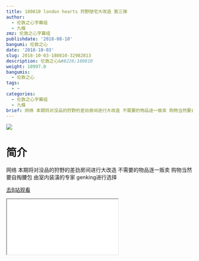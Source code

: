 ```yaml
---
title: 180810 london hearts 狩野陋宅大改造 第三弹
author:
  - 伦敦之心字幕组
  - 九條
zmz: 伦敦之心字幕组
publishdate: '2018-08-10'
bangumi: 伦敦之心
date: '2018-10-03'
slug: 2018-10-03-180810-32982813
description: 伦敦之心&#8226;180810
weight: 18997.0
bangumis:
  - 伦敦之心
tags:
  - ~
categories:
  - 伦敦之心字幕组
  - 九條
brief: 网络 本期将对没品的狩野的差劲房间进行大改造 不需要的物品逐一贩卖 购物当然要自掏腰包 由室内装潢的专家 genking进行选择
---
```

![](https://i.imgur.com/d0mVk3J.jpg)
# 简介  
网络
本期将对没品的狩野的差劲房间进行大改造 不需要的物品逐一贩卖 购物当然要自掏腰包 由室内装潢的专家 genking进行选择  

[去B站观看](https://www.bilibili.com/video/av32982813/)
<div class ="resp-container"><iframe class="testiframe" src="//player.bilibili.com/player.html?aid=32982813"", scrolling="no", allowfullscreen="true" > </iframe></div> 
